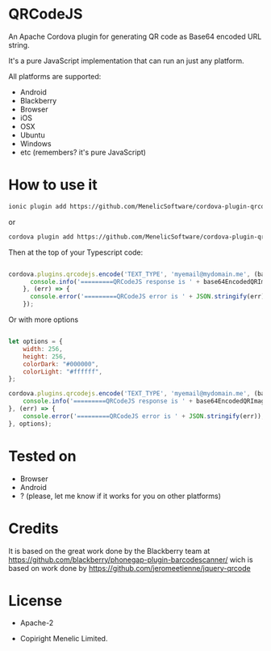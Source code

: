 
# QRCodeJS

An Apache Cordova plugin for generating QR code as Base64 encoded URL string.

It's a pure JavaScript implementation that can run an just any platform.

 All platforms are supported:
 * Android
 * Blackberry
 * Browser
 * iOS
 * OSX
 * Ubuntu
 * Windows
 * etc (remembers? it's pure JavaScript)

# How to use it

```bash
ionic plugin add https://github.com/MenelicSoftware/cordova-plugin-qrcodejs
```
or

```bash
cordova plugin add https://github.com/MenelicSoftware/cordova-plugin-qrcodejs
```

Then at the top of your  Typescript code:
```declare var cordova: any
```

```javascript
cordova.plugins.qrcodejs.encode('TEXT_TYPE', 'myemail@mydomain.me', (base64EncodedQRImage) => {
      console.info('=========QRCodeJS response is ' + base64EncodedQRImage);
    }, (err) => {
      console.error('=========QRCodeJS error is ' + JSON.stringify(err));
    });

```

Or with more options

```javascript

let options = {
	width: 256,
	height: 256,
	colorDark: "#000000",
	colorLight: "#ffffff",
};

cordova.plugins.qrcodejs.encode('TEXT_TYPE', 'myemail@mydomain.me', (base64EncodedQRImage) => {
	console.info('=========QRCodeJS response is ' + base64EncodedQRImage);
}, (err) => {
	console.error('=========QRCodeJS error is ' + JSON.stringify(err));
}, options);

```



# Tested on
* Browser
* Android
* ? (please, let me know if it works for you on other platforms)


# Credits
It is based on the great work done by the Blackberry team at
https://github.com/blackberry/phonegap-plugin-barcodescanner/
wich is based on work done by https://github.com/jeromeetienne/jquery-qrcode


# License

* Apache-2

* Copiright Menelic Limited.

